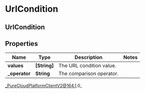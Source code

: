 # UrlCondition

## UrlCondition

## Properties

|Name | Type | Description | Notes|
|------------ | ------------- | ------------- | -------------|
| **values** | **[String]** | The URL condition value. | |
| **_operator** | **String** | The comparison operator. | |



_PureCloudPlatformClientV2@164.1.0_
